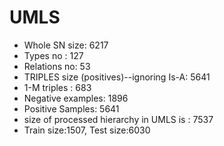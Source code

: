 
# UMLS

- Whole SN size: 6217
- Types no : 127
- Relations no: 53
- TRIPLES size (positives)--ignoring Is-A: 5641
- 1-M triples : 683
- Negative examples: 1896
- Positive Samples: 5641
- size of processed hierarchy in UMLS is : 7537
- Train size:1507,  Test size:6030